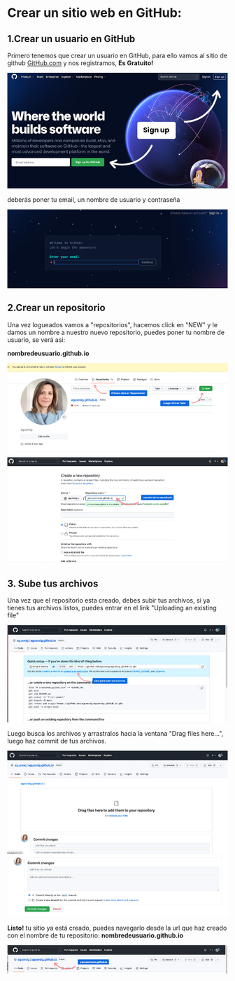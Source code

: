 <h1>Crear un sitio web en GitHub:</h1>
    <h2>1.Crear un usuario en GitHub</h2>
    <p>Primero tenemos que crear un usuario en GitHub, para ello vamos al sitio de github <a href="https://github.com/">GitHub.com</a> y nos registramos, <b>Es Gratuito!</b></p>
    <img src="./pic1.jpg" alt="pic1" >
    <p>deberás poner tu email, un nombre de usuario y contraseña</p>
    <img src="./pic2.jpg" alt="pic2" >
    <h2>2.Crear un repositorio</h2>
    <p>Una vez logueados vamos a "repositorios", hacemos click en "NEW" y le damos un nombre a nuestro nuevo repositorio, puedes poner tu nombre de usuario, se verá asi:</p>
    <p><b>nombredeusuario.github.io</b></p>
    <img src="./pic3.jpg" alt="pic3" >
    <img src="./pic4.jpg" alt="pic4" >
    <h2>3. Sube tus archivos</h2>
    <p>Una vez que el repositorio esta creado, debes subir tus archivos, si ya tienes tus archivos listos, puedes entrar en el link "Uploading an existing file"</p>
    <img src="./pic5.jpg" alt="pic5" >
    <p>Luego busca los archivos y arrastralos hacia la ventana "Drag files here...", luego haz commit de tus archivos.</p>
    <img src="./pic6.jpg" alt="pic6" >
    <img src="./pic7.jpg" alt="pic7" >
    <p><b>Listo!</b> tu sitio ya está creado, puedes navegarlo desde la url que haz creado con el nombre de tu repositorio: <b>nombredeusuario.github.io</b></p>
    <img src="./pic8.jpg" alt="pic8" >
